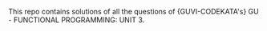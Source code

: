 This repo contains solutions of all the questions of {GUVI-CODEKATA's} GU - FUNCTIONAL PROGRAMMING: UNIT 3.
